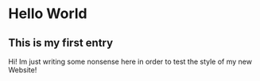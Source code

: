 # Hello World
## This is my first entry
Hi! Im just writing some nonsense here in order to test the style of my new Website!